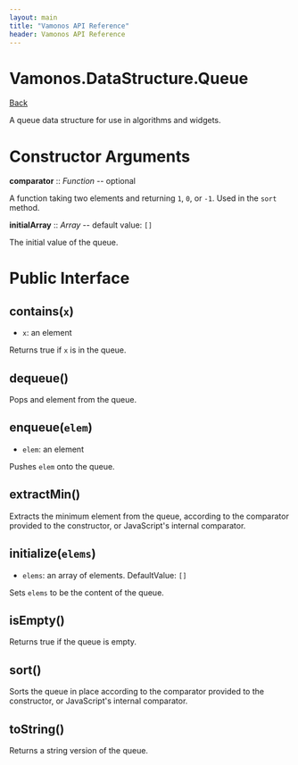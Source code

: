 ```yaml
---
layout: main
title: "Vamonos API Reference"
header: Vamonos API Reference
---
```



Vamonos.DataStructure.Queue
===========================

[Back](index.html)

A queue data structure for use in algorithms and widgets.


Constructor Arguments
=====================

**comparator** :: *Function* -- optional

A function taking two elements and returning `1`, `0`, or `-1`. Used in the `sort` method.



**initialArray** :: *Array* -- default value: `[]`

The initial value of the queue.




Public Interface
================

## **contains**(`x`)
 * `x`: an element

Returns true if `x` is in the queue.

## **dequeue**()
Pops and element from the queue.

## **enqueue**(`elem`)
 * `elem`: an element

Pushes `elem` onto the queue.

## **extractMin**()
Extracts the minimum element from the queue, according to the comparator provided to the constructor, or JavaScript's internal comparator.

## **initialize**(`elems`)
 * `elems`: an array of elements. DefaultValue: `[]`

Sets `elems` to be the content of the queue.

## **isEmpty**()
Returns true if the queue is empty.

## **sort**()
Sorts the queue in place according to the comparator provided to the constructor, or JavaScript's internal comparator.

## **toString**()
Returns a string version of the queue.

